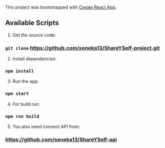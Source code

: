 This project was bootstrapped with [Create React App](https://github.com/facebook/create-react-app).

## Available Scripts

1. Get the source code:

### `git clone` https://github.com/seneka13/ShareYSelf-project.git


2. Install dependencies:

### `npm install`

3. Run the app:

### `npm start`

4. For build run:

### `npm run build`

5. You also need connect API from:

### https://github.com/seneka13/ShareYSelf-api

